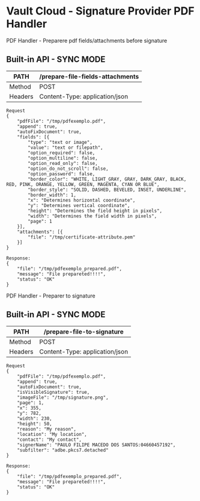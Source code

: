 

# Vault Cloud - Signature Provider PDF Handler #

PDF Handler - Preparere pdf fields/attachments before signature

## Built-in API - SYNC MODE ##
| PATH | /prepare-file-fields-attachments |
|--|--|
| Method | POST |
| Headers | Content-Type: application/json |

``` 
Request
{
	"pdfFile": "/tmp/pdfexemplo.pdf",
	"append": true,
	"autoFixDocument": true,
	"fields": [{
		"type": "text or image",
		"value": "text or filepath",
		"option_required": false,
		"option_multiline": false,
		"option_read_only": false,
		"option_do_not_scroll": false,
		"option_password": false,
		"border_color": "WHITE, LIGHT_GRAY, GRAY, DARK_GRAY, BLACK, RED, PINK, ORANGE, YELLOW, GREEN, MAGENTA, CYAN OR BLUE",
		"border_style": "SOLID, DASHED, BEVELED, INSET, UNDERLINE",
		"border_width": 1,
		"x": "Determines horizontal coordinate",
		"y": "Determines vertical coordinate",
		"height": "Determines the field height in pixels",
		"width": "Determines the field width in pixels",
		"page": 1
	}],
	"attachments": [{
		"file": "/tmp/certificate-attribute.pem"
	}]
}

Response:
{
    "file": "/tmp/pdfexemplo_prepared.pdf",
    "message": "File prepareted!!!!",
    "status": "OK"
}
``` 
      
PDF Handler - Preparer to signature

## Built-in API - SYNC MODE ##
| PATH | /prepare-file-to-signature |
|--|--|
| Method | POST |
| Headers | Content-Type: application/json |

``` 
Request
{
	"pdfFile": "/tmp/pdfexemplo.pdf",
	"append": true,
	"autoFixDocument": true,
	"isVisibleSignature": true,
	"imageFile": "/tmp/signature.png",
	"page": 1,
	"x": 355,
	"y": 782,
	"width": 230,
	"height": 50,
	"reason": "My reason",
	"location": "My location",
	"contact": "My contact",
	"signerName": "PAULO FILIPE MACEDO DOS SANTOS:04660457192",
	"subfilter": "adbe.pkcs7.detached"
}

Response:
{
    "file": "/tmp/pdfexemplo_prepared.pdf",
    "message": "File prepareted!!!!",
    "status": "OK"
}
``` 



